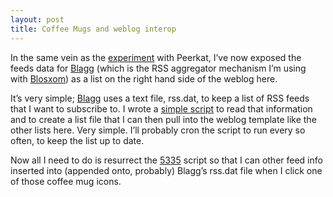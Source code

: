 ```yaml
---
layout: post
title: Coffee Mugs and weblog interop
---
```



In the same vein as the [experiment](http://www.pipetree.com:8080//?id=1018344359.94.16) with Peerkat, I’ve now exposed the feeds data for [Blagg](http://www.oreillynet.com/%7Erael/lang/perl/blagg) (which is the RSS aggregator mechanism I’m using with [Blosxom](http://www.oreillynet.com/%7Erael/lang/perl/blosxom)) as a list on the right hand side of the weblog here.

It’s very simple; [Blagg](http://www.oreillynet.com/%7Erael/lang/perl/blagg) uses a text file, rss.dat, to keep a list of RSS feeds that I want to subscribe to. I wrote a [simple script](http://www.pipetree.com/~dj/rss.pl) to read that information and to create a list file that I can then pull into the weblog template like the other lists here. Very simple. I’ll probably cron the script to run every so often, to keep the list up to date.

Now all I need to do is resurrect the [5335](file:///testwiki/5335) script so that I can other feed info inserted into (appended onto, probably) Blagg’s rss.dat file when I click one of those coffee mug icons.



